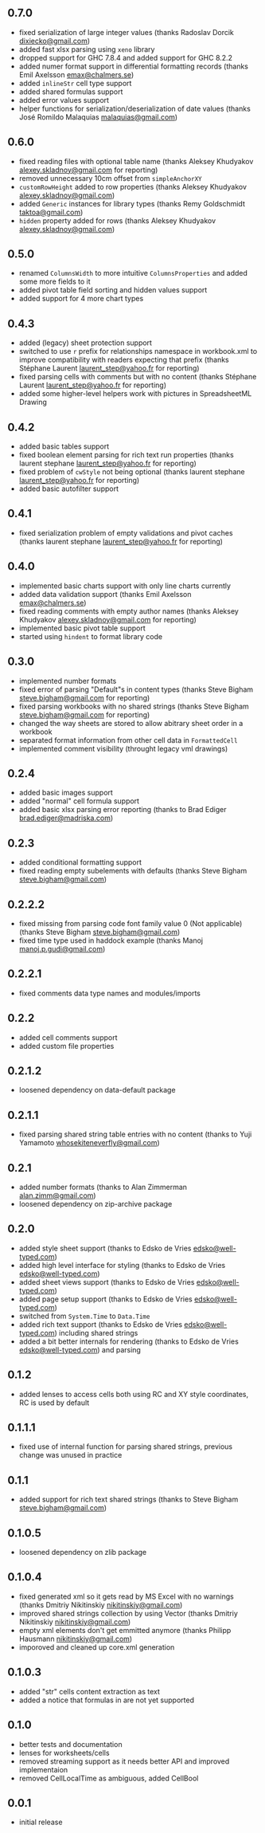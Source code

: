 0.7.0
-----
* fixed serialization of large integer values (thanks Radoslav Dorcik
  <dixiecko@gmail.com>)
* added fast xlsx parsing using `xeno` library
* dropped support for GHC 7.8.4 and added support for GHC 8.2.2
* added numer format support in differential formatting records
  (thanks Emil Axelsson <emax@chalmers.se>)
* added `inlineStr` cell type support
* added shared formulas support
* added error values support
* helper functions for serialization/deserialization of date values
  (thanks José Romildo Malaquias <malaquias@gmail.com>)

0.6.0
-----
* fixed reading files with optional table name (thanks Aleksey Khudyakov
  <alexey.skladnoy@gmail.com> for reporting)
* removed unnecessary 10cm offset from `simpleAnchorXY`
* `customRowHeight` added to row properties (thanks Aleksey Khudyakov
  <alexey.skladnoy@gmail.com>)
* added `Generic` instances for library types (thanks Remy Goldschmidt
  <taktoa@gmail.com>)
* `hidden` property added for rows (thanks Aleksey Khudyakov
  <alexey.skladnoy@gmail.com>)

0.5.0
-----
* renamed `ColumnsWidth` to more intuitive `ColumnsProperties` and
  added some more fields to it
* added pivot table field sorting and hidden values support
* added support for 4 more chart types

0.4.3
-----
* added (legacy) sheet protection support
* switched to use `r` prefix for relationships namespace in
  workbook.xml to improve compatibility with readers expecting that
  prefix (thanks Stéphane Laurent <laurent_step@yahoo.fr> for
  reporting)
* fixed parsing cells with comments but with no content (thanks
  Stéphane Laurent <laurent_step@yahoo.fr> for reporting)
* added some higher-level helpers work with pictures in SpreadsheetML
  Drawing

0.4.2
-----
* added basic tables support
* fixed boolean element parsing for rich text run properties (thanks
  laurent stephane <laurent_step@yahoo.fr> for reporting)
* fixed problem of `cwStyle` not being optional (thanks laurent
  stephane <laurent_step@yahoo.fr> for reporting)
* added basic autofilter support

0.4.1
-----
* fixed serialization problem of empty validations and pivot caches
  (thanks laurent stephane <laurent_step@yahoo.fr> for reporting)

0.4.0
-----
* implemented basic charts support with only line charts currently
* added data validation support (thanks Emil Axelsson <emax@chalmers.se>)
* fixed reading comments with empty author names (thanks Aleksey
  Khudyakov <alexey.skladnoy@gmail.com> for reporting)
* implemented basic pivot table support
* started using `hindent` to format library code

0.3.0
-----
* implemented number formats
* fixed error of parsing "Default"s in content types (thanks Steve Bigham <steve.bigham@gmail.com> for reporting)
* fixed parsing workbooks with no shared strings (thanks Steve Bigham <steve.bigham@gmail.com> for reporting)
* changed the way sheets are stored to allow abitrary sheet order in a workbook
* separated format information from other cell data in `FormattedCell`
* implemented comment visibility (throught legacy vml drawings)

0.2.4
-----
* added basic images support
* added "normal" cell formula support
* added basic xlsx parsing error reporting (thanks to Brad Ediger <brad.ediger@madriska.com>)

0.2.3
-----
* added conditional formatting support
* fixed reading empty <font> subelements with defaults (thanks Steve Bigham <steve.bigham@gmail.com>)

0.2.2.2
-----
* fixed missing from parsing code font family value 0 (Not applicable) (thanks Steve Bigham <steve.bigham@gmail.com>)
* fixed time type used in haddock example (thanks Manoj <manoj.p.gudi@gmail.com>)

0.2.2.1
-----
* fixed comments data type names and modules/imports

0.2.2
-----
* added cell comments support
* added custom file properties

0.2.1.2
-------
* loosened dependency on data-default package

0.2.1.1
-------
* fixed parsing shared string table entries with no content (thanks to Yuji Yamamoto <whosekiteneverfly@gmail.com>)

0.2.1
-------
* added number formats (thanks to Alan Zimmerman <alan.zimm@gmail.com>)
* loosened dependency on zip-archive package

0.2.0
-----
* added style sheet support (thanks to Edsko de Vries <edsko@well-typed.com>)
* added high level interface for styling (thanks to Edsko de Vries <edsko@well-typed.com>)
* added sheet views support (thanks to Edsko de Vries <edsko@well-typed.com>)
* added page setup support (thanks to Edsko de Vries <edsko@well-typed.com>)
* switched from `System.Time` to `Data.Time`
* added rich text support (thanks to Edsko de Vries <edsko@well-typed.com>) including shared strings
* added a bit better internals for rendering (thanks to Edsko de Vries <edsko@well-typed.com>) and parsing

0.1.2
-----
* added lenses to access cells both using RC and XY style coordinates, RC is used by default

0.1.1.1
-------
* fixed use of internal function for parsing shared strings, previous change was unused in practice

0.1.1
-----
* added support for rich text shared strings (thanks to Steve Bigham <steve.bigham@gmail.com>)

0.1.0.5
-------
* loosened dependency on zlib package

0.1.0.4
-------
* fixed generated xml so it gets read by MS Excel with no warnings (thanks Dmitriy Nikitinskiy <nikitinskiy@gmail.com>)
* improved shared strings collection by using Vector (thanks Dmitriy Nikitinskiy <nikitinskiy@gmail.com>)
* empty xml elements don't get emmitted anymore (thanks Philipp Hausmann <nikitinskiy@gmail.com>)
* imporoved and cleaned up core.xml generation

0.1.0.3
-------
* added "str" cells content extraction as text
* added a notice that formulas in <f> are not yet supported

0.1.0
-----
* better tests and documentation
* lenses for worksheets/cells
* removed streaming support as it needs better API and improved implementaion
* removed CellLocalTime as ambiguous, added CellBool

0.0.1
-----
* initial release
